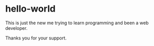 # hello-world

This is just the new me trying to learn programming and been a web developer.

Thanks you for your support.

